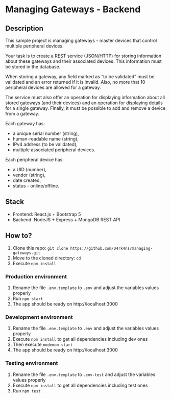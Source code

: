 # Managing Gateways - Backend



## Description 

This sample project is managing gateways - master devices that control multiple peripheral devices. 

Your task is to create a REST service (JSON/HTTP) for storing information about these gateways and their associated devices. This information must be stored in the database. 

When storing a gateway, any field marked as “to be validated” must be validated and an error returned if it is invalid. Also, no more that 10 peripheral devices are allowed for a gateway.

The service must also offer an operation for displaying information about all stored gateways (and their devices) and an operation for displaying details for a single gateway. Finally, it must be possible to add and remove a device from a gateway.

Each gateway has:
- a unique serial number (string), 
- human-readable name (string),
- IPv4 address (to be validated),
- multiple associated peripheral devices. 

Each peripheral device has:
- a UID (number),
- vendor (string),
- date created,
- status - online/offline.

## Stack

- Frontend: React.js + Bootstrap 5
- Backend: NodeJS + Express + MongoDB REST API 

## How to?

1. Clone this repo: `git clone https://github.com/D4rk4ns/managing-gateways.git`
2. Move to the cloned directory: `cd `
3. Execute `npm install`


### Production environment

1. Rename the file `.env.template` to `.env` and adjust the variables values properly
2. Run `npm start`
3. The app should be ready on http://localhost:3000

### Development environment

1. Rename the file `.env.template` to `.env` and adjust the variables values properly
2. Execute `npm install` to get all dependencies including dev ones
3. Then execute `nodemon start`
4. The app should be ready on http://localhost:3000

### Testing environment

1. Rename the file `.env.template` to `.env-test` and adjust the variables values properly
2. Execute `npm install` to get all dependencies including test ones
3. Run `npm test`
